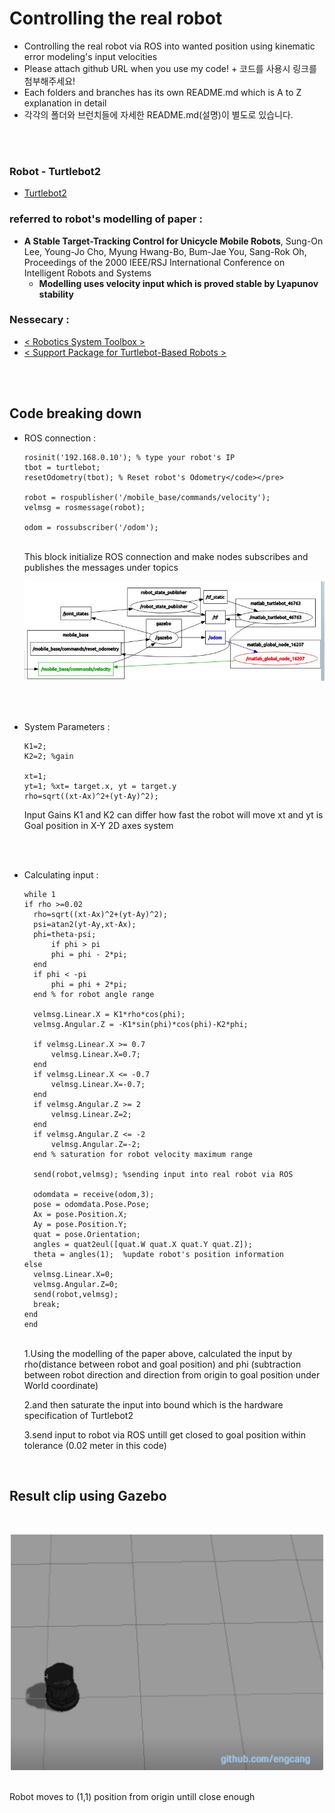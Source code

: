 # Controlling the real robot
+ Controlling the real robot via ROS into wanted position using kinematic error modeling's input velocities
+ Please attach github URL when you use my code! + 코드를 사용시 링크를 첨부해주세요!
+ Each folders and branches has its own README.md which is A to Z explanation in detail
+ 각각의 폴더와 브런치들에 자세한 README.md(설명)이 별도로 있습니다.

</br></br>
### Robot - Turtlebot2
+ [Turtlebot2](https://www.turtlebot.com/turtlebot2/)

### referred to robot's modelling of paper : 
+ **A Stable Target-Tracking Control for Unicycle Mobile Robots**, Sung-On Lee, Young-Jo Cho, Myung Hwang-Bo, Bum-Jae You, Sang-Rok Oh, Proceedings of the 2000 IEEE/RSJ International Conference on Intelligent Robots and Systems 
  + **Modelling uses velocity input which is proved stable by Lyapunov stability**


### Nessecary :
+ [< Robotics System Toolbox >](https://kr.mathworks.com/help/robotics/classeslist.html)
+ [< Support Package for Turtlebot-Based Robots >](https://kr.mathworks.com/help/supportpkg/turtlebotrobot/index.html)

</br></br>
## Code breaking down

+ ROS connection :

  ~~~
  rosinit('192.168.0.10'); % type your robot's IP
  tbot = turtlebot;
  resetOdometry(tbot); % Reset robot's Odometry</code></pre>

  robot = rospublisher('/mobile_base/commands/velocity');
  velmsg = rosmessage(robot);

  odom = rossubscriber('/odom');
  ~~~
  </br>
  This block initialize ROS connection and make nodes subscribes and publishes the messages under topics
  <p align="center">
  <img src="https://github.com/engcang/image-files/blob/master/turtlebot2/rqt1.JPG" width="700"/>
  </p>

  </br></br>
+ System Parameters :

  ~~~
  K1=2;
  K2=2; %gain

  xt=1;
  yt=1; %xt= target.x, yt = target.y
  rho=sqrt((xt-Ax)^2+(yt-Ay)^2);
  ~~~
  Input Gains K1 and K2 can differ how fast the robot will move
  xt and yt is Goal position in X-Y 2D axes system

</br></br>

+ Calculating input :

  ~~~
  while 1
  if rho >=0.02
    rho=sqrt((xt-Ax)^2+(yt-Ay)^2);
    psi=atan2(yt-Ay,xt-Ax);
    phi=theta-psi;
        if phi > pi
        phi = phi - 2*pi;
    end
    if phi < -pi
        phi = phi + 2*pi;
    end % for robot angle range

    velmsg.Linear.X = K1*rho*cos(phi);
    velmsg.Angular.Z = -K1*sin(phi)*cos(phi)-K2*phi;

    if velmsg.Linear.X >= 0.7
        velmsg.Linear.X=0.7;
    end
    if velmsg.Linear.X <= -0.7
        velmsg.Linear.X=-0.7;
    end
    if velmsg.Angular.Z >= 2
        velmsg.Linear.Z=2;
    end
    if velmsg.Angular.Z <= -2
        velmsg.Angular.Z=-2;
    end % saturation for robot velocity maximum range
    
    send(robot,velmsg); %sending input into real robot via ROS
    
    odomdata = receive(odom,3);
    pose = odomdata.Pose.Pose;
    Ax = pose.Position.X;
    Ay = pose.Position.Y;
    quat = pose.Orientation;
    angles = quat2eul([quat.W quat.X quat.Y quat.Z]);
    theta = angles(1);  %update robot's position information
  else
    velmsg.Linear.X=0;
    velmsg.Angular.Z=0;
    send(robot,velmsg);
    break;
  end
  end
  ~~~
  </br>
  1.Using the modelling of the paper above, calculated the input by rho(distance between robot and goal position) and phi (subtraction between robot direction and direction from origin to goal position under World coordinate)
  
  2.and then saturate the input into bound which is the hardware specification of Turtlebot2
  
  3.send input to robot via ROS untill get closed to goal position within tolerance (0.02 meter in this code)
  
  </br>
## Result clip using Gazebo
</br>
  <p align="center">
  <img src="https://github.com/engcang/image-files/blob/master/turtlebot2/kinematic_1coma1.gif" width="500"/>
  </p>
  </br>
  Robot moves to (1,1) position from origin untill close enough
